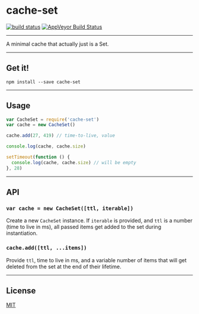 # cache-set

[![build status](http://img.shields.io/travis/chiefbiiko/cache-set.svg?style=flat)](http://travis-ci.org/chiefbiiko/cache-set) [![AppVeyor Build Status](https://ci.appveyor.com/api/projects/status/github/chiefbiiko/cache-set?branch=master&svg=true)](https://ci.appveyor.com/project/chiefbiiko/cache-set)

***

A minimal cache that actually just is a Set.

***

## Get it!

```
npm install --save cache-set
```

***

## Usage

``` js
var CacheSet = require('cache-set')
var cache = new CacheSet()

cache.add(27, 419) // time-to-live, value

console.log(cache, cache.size)

setTimeout(function () {
  console.log(cache, cache.size) // will be empty
}, 28)
```

***

## API

### `var cache = new CacheSet([ttl, iterable])`

Create a new `CacheSet` instance. If `iterable` is provided, and `ttl` is a number (time to live in ms), all passed items get added to the set during instantiation.

### `cache.add([ttl, ...items])`

Provide `ttl`, time to live in ms, and a variable number of items that will get deleted from the set at the end of their lifetime.

***

## License

[MIT](./license.md)
